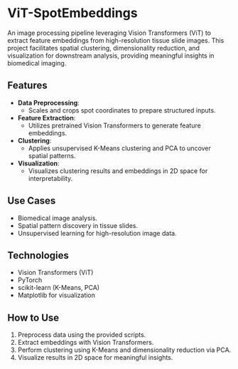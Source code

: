 # ViT-SpotEmbeddings

An image processing pipeline leveraging Vision Transformers (ViT) to extract feature embeddings from high-resolution tissue slide images. This project facilitates spatial clustering, dimensionality reduction, and visualization for downstream analysis, providing meaningful insights in biomedical imaging.

## Features
- **Data Preprocessing**:
  - Scales and crops spot coordinates to prepare structured inputs.
- **Feature Extraction**:
  - Utilizes pretrained Vision Transformers to generate feature embeddings.
- **Clustering**:
  - Applies unsupervised K-Means clustering and PCA to uncover spatial patterns.
- **Visualization**:
  - Visualizes clustering results and embeddings in 2D space for interpretability.

## Use Cases
- Biomedical image analysis.
- Spatial pattern discovery in tissue slides.
- Unsupervised learning for high-resolution image data.

## Technologies
- Vision Transformers (ViT)
- PyTorch
- scikit-learn (K-Means, PCA)
- Matplotlib for visualization

## How to Use
1. Preprocess data using the provided scripts.
2. Extract embeddings with Vision Transformers.
3. Perform clustering using K-Means and dimensionality reduction via PCA.
4. Visualize results in 2D space for meaningful insights.
